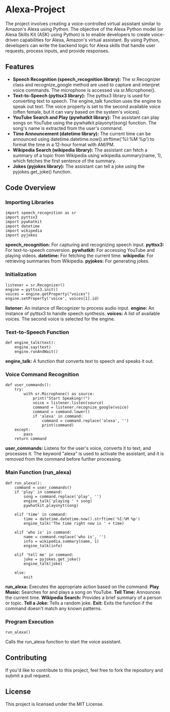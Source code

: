 # Alexa-Project

The project involves creating a voice-controlled virtual assistant similar to Amazon's Alexa using Python.
The objective of the Alexa Python model (or Alexa Skills Kit (ASK) using Python) is to enable developers to create voice-driven capabilities for Alexa, Amazon's virtual assistant. By using Python, developers can write
the backend logic for Alexa skills that handle user requests, process inputs, and provide responses.

## Features 
* __Speech Recognition (speech_recognition library):__
The sr.Recognizer class and recognize_google method are used to capture and interpret voice commands. The microphone is accessed via sr.Microphone().
* __Text-to-Speech (pyttsx3 library):__
The pyttsx3 library is used for converting text to speech. The engine_talk function uses the engine to speak out text. The voice property is set to the second available voice (often female, but it can vary based on the system's voices).
* __YouTube Search and Play (pywhatkit library):__
The assistant can play songs on YouTube using the pywhatkit.playonyt(song) function. The song's name is extracted from the user's command.
* __Time Announcement (datetime library):__
The current time can be announced using datetime.datetime.now().strftime('%I:%M %p') to format the time in a 12-hour format with AM/PM.
* __Wikipedia Search (wikipedia library):__
The assistant can fetch a summary of a topic from Wikipedia using wikipedia.summary(name, 1), which fetches the first sentence of the summary.
* __Jokes (pyjokes library):__
The assistant can tell a joke using the pyjokes.get_joke() function.

## Code Overview
### Importing Libraries
```
import speech_recognition as sr
import pyttsx3
import pywhatkit
import datetime
import wikipedia
import pyjokes
```
__speech_recognition:__ For capturing and recognizing speech input.
__pyttsx3:__ For text-to-speech conversion.
__pywhatkit:__ For accessing YouTube and playing videos.
__datetime:__ For fetching the current time.
__wikipedia:__ For retrieving summaries from Wikipedia.
__pyjokes:__ For generating jokes.

### Initialization

```
listener = sr.Recognizer()
engine = pyttsx3.init()
voices = engine.getProperty("voices")
engine.setProperty('voice', voices[1].id)
```
__listener:__ An instance of Recognizer to process audio input.
__engine:__ An instance of pyttsx3 to handle speech synthesis.
__voices:__ A list of available voices. The second voice is selected for the engine.
### Text-to-Speech Function
```
def engine_talk(text):
    engine.say(text)
    engine.runAndWait()
```
__engine_talk:__ A function that converts text to speech and speaks it out.

### Voice Command Recognition
```
def user_commands():
    try:
        with sr.Microphone() as source:
            print("Start Speaking!!")
            voice = listener.listen(source)
            command = listener.recognize_google(voice)
            command = command.lower()
            if 'alexa' in command:
                command = command.replace('alexa', '')
                print(command)
    except:
        pass  
    return command
```
__user_commands:__ Listens for the user's voice, converts it to text, and processes it. The keyword "alexa" is used to activate the assistant, and it is removed from the command before further processing.
### Main Function (run_alexa)
```
def run_alexa():
    command = user_commands()
    if 'play' in command:
        song = command.replace('play', '')
        engine_talk('playing ' + song)
        pywhatkit.playonyt(song)

    elif 'time' in command:
        time = datetime.datetime.now().strftime('%I:%M %p')
        engine_talk('The time right now is ' + time)

    elif 'who is' in command:
        name = command.replace('who is', '')
        info = wikipedia.summary(name, 1)
        engine_talk(info)
    
    elif 'tell me' in command:
        joke = pyjokes.get_joke()
        engine_talk(joke)
        
    else:
        exit
```
__run_alexa:__ Executes the appropriate action based on the command:
__Play Music:__ Searches for and plays a song on YouTube.
__Tell Time:__ Announces the current time.
__Wikipedia Search:__ Provides a brief summary of a person or topic.
__Tell a Joke:__ Tells a random joke.
__Exit:__ Exits the function if the command doesn't match any known patterns.
### Program Execution
```
run_alexa()
```
Calls the run_alexa function to start the voice assistant.

## Contributing
If you'd like to contribute to this project, feel free to fork the repository and submit a pull request.

## License
This project is licensed under the MIT License.
